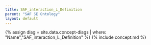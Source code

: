 ```yaml
---
title: SAF_interaction_L_Definition
parent: "SAF SE Ontology"
layout: default
---
```

{% assign diag = site.data.concept-diags | where: "Name","SAF_interaction_L_Definition" %}
{% include concept.md %}